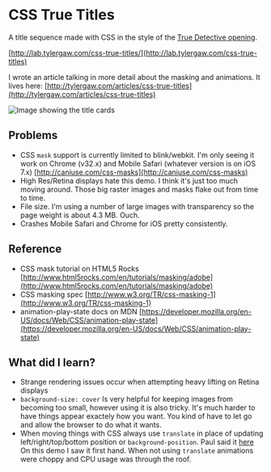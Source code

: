 # CSS True Titles

A title sequence made with CSS in the style of the [True Detective opening](http://youtu.be/ZRPpCqXYoos).

[http://lab.tylergaw.com/css-true-titles/](http://lab.tylergaw.com/css-true-titles)

I wrote an article talking in more detail about the masking and animations. It lives
here: [http://tylergaw.com/articles/css-true-titles](http://tylergaw.com/articles/css-true-titles)

![Image showing the title cards](https://raw.github.com/tylergaw/css-true-titles/master/img/true-titles-tiles.jpg)

## Problems

 * CSS `mask` support is currently limited to blink/webkit. I'm only seeing it
 work on Chrome (v32.x) and Mobile Safari (whatever version is on iOS 7.x)
 [http://caniuse.com/css-masks](http://caniuse.com/css-masks)
 * High Res/Retina displays hate this demo. I think it's just too much moving
 around. Those big raster images and masks flake out from time to time.
 * File size. I'm using a number of large images with transparency so the page
 weight is about 4.3 MB. Ouch.
 * Crashes Mobile Safari and Chrome for iOS pretty consistently.


## Reference

  * CSS mask tutorial on HTML5 Rocks [http://www.html5rocks.com/en/tutorials/masking/adobe](http://www.html5rocks.com/en/tutorials/masking/adobe)
  * CSS masking spec [http://www.w3.org/TR/css-masking-1](http://www.w3.org/TR/css-masking-1)
  * animation-play-state docs on MDN [https://developer.mozilla.org/en-US/docs/Web/CSS/animation-play-state](https://developer.mozilla.org/en-US/docs/Web/CSS/animation-play-state)

## What did I learn?

  * Strange rendering issues occur when attempting heavy lifting on Retina displays
  * `background-size: cover` Is very helpful for keeping images from becoming too
  small, however using it is also tricky. It's much harder to have things appear
  exactely how you want. You kind of have to let go and allow the browser to do
  what it wants.
  * When moving things with CSS always use `translate` in place of updating
  left/right/top/bottom position or `background-position`. Paul said it
  [here](http://www.paulirish.com/2012/why-moving-elements-with-translate-is-better-than-posabs-topleft/)
  On this demo I saw it first hand. When not using `translate` animations were
  choppy and CPU usage was through the roof.